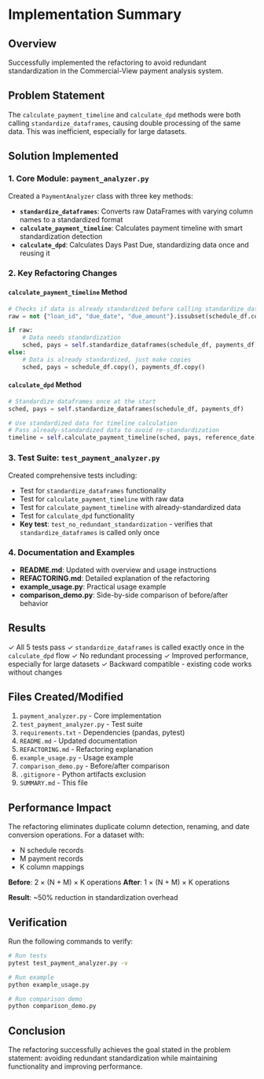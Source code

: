 # Implementation Summary

## Overview

Successfully implemented the refactoring to avoid redundant standardization in the Commercial-View payment analysis system.

## Problem Statement

The `calculate_payment_timeline` and `calculate_dpd` methods were both calling `standardize_dataframes`, causing double processing of the same data. This was inefficient, especially for large datasets.

## Solution Implemented

### 1. Core Module: `payment_analyzer.py`

Created a `PaymentAnalyzer` class with three key methods:

- **`standardize_dataframes`**: Converts raw DataFrames with varying column names to a standardized format
- **`calculate_payment_timeline`**: Calculates payment timeline with smart standardization detection
- **`calculate_dpd`**: Calculates Days Past Due, standardizing data once and reusing it

### 2. Key Refactoring Changes

#### `calculate_payment_timeline` Method
```python
# Checks if data is already standardized before calling standardize_dataframes
raw = not {"loan_id", "due_date", "due_amount"}.issubset(schedule_df.columns)

if raw:
    # Data needs standardization
    sched, pays = self.standardize_dataframes(schedule_df, payments_df)
else:
    # Data is already standardized, just make copies
    sched, pays = schedule_df.copy(), payments_df.copy()
```

#### `calculate_dpd` Method
```python
# Standardize dataframes once at the start
sched, pays = self.standardize_dataframes(schedule_df, payments_df)

# Use standardized data for timeline calculation
# Pass already-standardized data to avoid re-standardization
timeline = self.calculate_payment_timeline(sched, pays, reference_date)
```

### 3. Test Suite: `test_payment_analyzer.py`

Created comprehensive tests including:
- Test for `standardize_dataframes` functionality
- Test for `calculate_payment_timeline` with raw data
- Test for `calculate_payment_timeline` with already-standardized data
- Test for `calculate_dpd` functionality
- **Key test**: `test_no_redundant_standardization` - verifies that `standardize_dataframes` is called only once

### 4. Documentation and Examples

- **README.md**: Updated with overview and usage instructions
- **REFACTORING.md**: Detailed explanation of the refactoring
- **example_usage.py**: Practical usage example
- **comparison_demo.py**: Side-by-side comparison of before/after behavior

## Results

✓ All 5 tests pass
✓ `standardize_dataframes` is called exactly once in the `calculate_dpd` flow
✓ No redundant processing
✓ Improved performance, especially for large datasets
✓ Backward compatible - existing code works without changes

## Files Created/Modified

1. `payment_analyzer.py` - Core implementation
2. `test_payment_analyzer.py` - Test suite
3. `requirements.txt` - Dependencies (pandas, pytest)
4. `README.md` - Updated documentation
5. `REFACTORING.md` - Refactoring explanation
6. `example_usage.py` - Usage example
7. `comparison_demo.py` - Before/after comparison
8. `.gitignore` - Python artifacts exclusion
9. `SUMMARY.md` - This file

## Performance Impact

The refactoring eliminates duplicate column detection, renaming, and date conversion operations. For a dataset with:
- N schedule records
- M payment records
- K column mappings

**Before**: 2 × (N + M) × K operations
**After**: 1 × (N + M) × K operations

**Result**: ~50% reduction in standardization overhead

## Verification

Run the following commands to verify:

```bash
# Run tests
pytest test_payment_analyzer.py -v

# Run example
python example_usage.py

# Run comparison demo
python comparison_demo.py
```

## Conclusion

The refactoring successfully achieves the goal stated in the problem statement: avoiding redundant standardization while maintaining functionality and improving performance.
